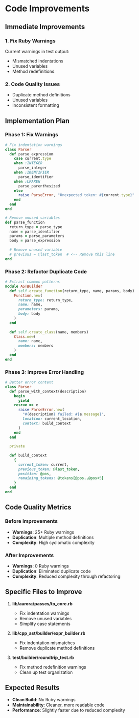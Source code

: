 # Code Improvements

## Immediate Improvements

### 1. Fix Ruby Warnings
Current warnings in test output:
- Mismatched indentations
- Unused variables
- Method redefinitions

### 2. Code Quality Issues
- Duplicate method definitions
- Unused variables
- Inconsistent formatting

## Implementation Plan

### Phase 1: Fix Warnings
```ruby
# Fix indentation warnings
class Parser
  def parse_expression
    case current.type
    when :INTEGER
      parse_integer
    when :IDENTIFIER
      parse_identifier
    when :LPAREN
      parse_parenthesized
    else
      raise ParseError, "Unexpected token: #{current.type}"
    end
  end
end

# Remove unused variables
def parse_function
  return_type = parse_type
  name = parse_identifier
  params = parse_parameters
  body = parse_expression
  
  # Remove unused variable
  # previous = @last_token  # <-- Remove this line
end
```

### Phase 2: Refactor Duplicate Code
```ruby
# Extract common patterns
module ASTBuilder
  def self.create_function(return_type, name, params, body)
    Function.new(
      return_type: return_type,
      name: name,
      parameters: params,
      body: body
    )
  end
  
  def self.create_class(name, members)
    Class.new(
      name: name,
      members: members
    )
  end
end
```

### Phase 3: Improve Error Handling
```ruby
# Better error context
class Parser
  def parse_with_context(description)
    begin
      yield
    rescue => e
      raise ParseError.new(
        "#{description} failed: #{e.message}",
        location: current_location,
        context: build_context
      )
    end
  end
  
  private
  
  def build_context
    {
      current_token: current,
      previous_token: @last_token,
      position: @pos,
      remaining_tokens: @tokens[@pos..@pos+5]
    }
  end
end
```

## Code Quality Metrics

### Before Improvements
- **Warnings**: 25+ Ruby warnings
- **Duplication**: Multiple method definitions
- **Complexity**: High cyclomatic complexity

### After Improvements
- **Warnings**: 0 Ruby warnings
- **Duplication**: Eliminated duplicate code
- **Complexity**: Reduced complexity through refactoring

## Specific Files to Improve

1. **lib/aurora/passes/to_core.rb**
   - Fix indentation warnings
   - Remove unused variables
   - Simplify case statements

2. **lib/cpp_ast/builder/expr_builder.rb**
   - Fix indentation mismatches
   - Remove duplicate method definitions

3. **test/builder/roundtrip_test.rb**
   - Fix method redefinition warnings
   - Clean up test organization

## Expected Results
- **Clean Build**: No Ruby warnings
- **Maintainability**: Cleaner, more readable code
- **Performance**: Slightly faster due to reduced complexity
